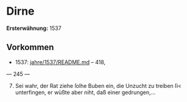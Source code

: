 # Dirne

**Ersterwähnung:** 1537

## Vorkommen
- 1537: [jahre/1537/README.md](../jahre/1537/README.md) – 418,


— 245 —

7) Sei wahr, der Rat ziehe ſolhe Buben ein, die
Unzucht zu treiben ſi< unterfingen, er wüßte aber niht,
daß einer gedrungen,...
